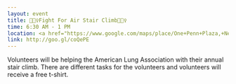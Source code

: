 ```yaml
---
layout: event
title: 🚶🏻‍♀️Fight For Air Stair Climb🚶🏻‍♀️
time: 6:30 AM - 1 PM
location: <a href="https://www.google.com/maps/place/One+Penn+Plaza,+New+York,+NY+10119/@40.751393,-73.9952447,17z/data=!3m1!4b1!4m5!3m4!1s0x89c259ae744551b7:0x42b8a6952f787951!8m2!3d40.751389!4d-73.993056">One Penn Plaza</a>, Manhattan
link: http://goo.gl/coQePE
---
```

Volunteers will be helping the American Lung Association with their annual stair climb. There are different tasks for the volunteers and volunteers will receive a free t-shirt. 

